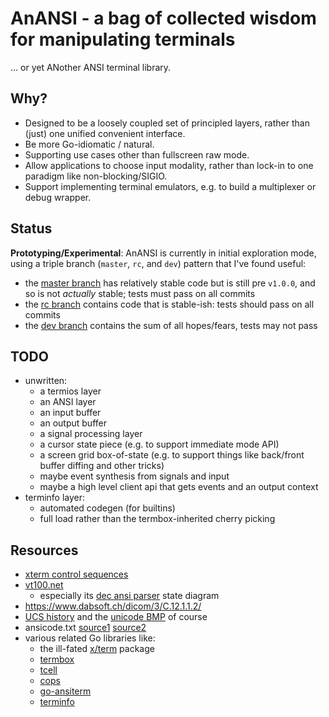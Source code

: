# AnANSI - a bag of collected wisdom for manipulating terminals

... or yet ANother ANSI terminal library.

## Why?

- Designed to be a loosely coupled set of principled layers, rather than (just)
  one unified convenient interface.
- Be more Go-idiomatic / natural.
- Supporting use cases other than fullscreen raw mode.
- Allow applications to choose input modality, rather than lock-in to one
  paradigm like non-blocking/SIGIO.
- Support implementing terminal emulators, e.g. to build a multiplexer or debug
  wrapper.

## Status

**Prototyping/Experimental**: AnANSI is currently in initial exploration mode,
using a triple branch (`master`, `rc`, and `dev`) pattern that I've found
useful:
- the [master branch](../../tree/master) has relatively stable code but is
  still pre `v1.0.0`, and so is not *actually* stable; tests must pass on all
  commits
- the [rc branch](../../tree/rc) contains code that is stable-ish: tests should
  pass on all commits
- the [dev branch](../../tree/dev) contains the sum of all hopes/fears, tests
  may not pass

## TODO

- unwritten:
  - a termios layer
  - an ANSI layer
  - an input buffer
  - an output buffer
  - a signal processing layer
  - a cursor state piece (e.g. to support immediate mode API)
  - a screen grid box-of-state (e.g. to support things like back/front buffer
    diffing and other tricks)
  - maybe event synthesis from signals and input
  - maybe a high level client api that gets events and an output context
- terminfo layer:
  - automated codegen (for builtins)
  - full load rather than the termbox-inherited cherry picking

## Resources

- [xterm control sequences](http://invisible-island.net/xterm/ctlseqs/ctlseqs.html)
- [vt100.net](https://www.vt100.net)
  - especially its [dec ansi parser](https://www.vt100.net/emu/dec_ansi_parser) state diagram
- https://www.dabsoft.ch/dicom/3/C.12.1.1.2/
- [UCS history][ucs] and the [unicode BMP][unicode_bmp] of course
- ansicode.txt [source1](https://github.com/tmux/tmux/blob/master/tools/ansicode.txt) [source2](http://www.inwap.com/pdp10/ansicode.txt)
- various related Go libraries like:
  - the ill-fated [x/term](https://github.com/golang/go/issues/13104) package
  - [termbox](https://github.com/nsf/termbox-go)
  - [tcell](https://github.com/gdamore/tcell)
  - [cops](https://github.com/kriskowal/cops)
  - [go-ansiterm](https://github.com/Azure/go-ansiterm)
  - [terminfo](https://github.com/xo/terminfo)

[ucs]: https://en.wikipedia.org/wiki/Universal_Coded_Character_Set
[unicode_bmp]: https://en.wikipedia.org/wiki/Plane_(Unicode)#Basic_Multilingual_Plane
